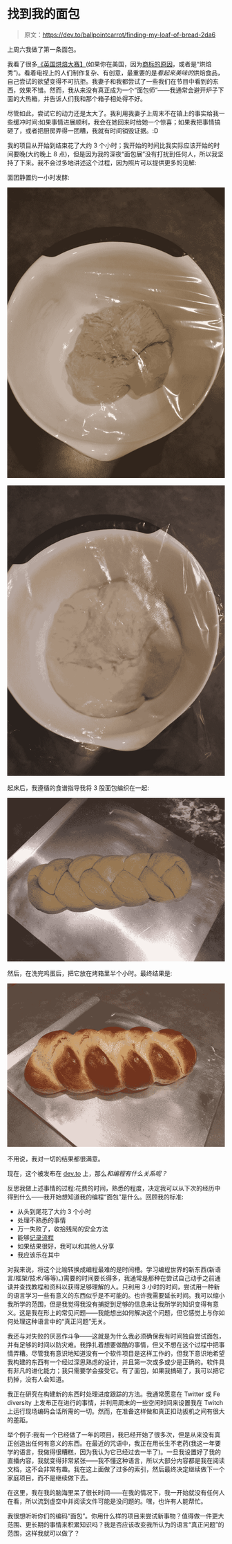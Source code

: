 # 找到我的面包

> 原文：<https://dev.to/ballpointcarrot/finding-my-loaf-of-bread-2da6>

上周六我做了第一条面包。

我看了很多[《英国烘焙大赛】](https://thegreatbritishbakeoff.co.uk/)(如果你在美国，因为[商标的原因](http://www.pbs.org/publiceditor/blogs/pbs-public-editor/whats-in-a-name/)，或者是“烘焙秀”)。看着电视上的人们制作复杂、有创意，最重要的是*看起来美味的*烘焙食品，自己尝试的欲望变得不可抗拒。我妻子和我都尝试了一些我们在节目中看到的东西，效果不错。然而，我从来没有真正成为一个“面包师”——我通常会避开炉子下面的大热箱，并告诉人们我和那个箱子相处得不好。

尽管如此，尝试它的动力还是太大了。我利用我妻子上周末不在镇上的事实给我一些缓冲时间:如果事情进展顺利，我会在她回来时给她一个惊喜；如果我把事情搞砸了，或者把厨房弄得一团糟，我就有时间销毁证据。:D

我的项目从开始到结束花了大约 3 个小时；我开始的时间比我实际应该开始的时间要晚(大约晚上 8 点)，但是因为我的深夜“面包展”没有打扰到任何人，所以我坚持了下来。我不会过多地讲述这个过程，因为照片可以提供更多的见解:

面团静置约一小时发酵:

[![pre-rise](img/55e7c5313ac3c18f4bc0e81f9fdb0dd8.png)](https://res.cloudinary.com/practicaldev/image/fetch/s--ThPVbbnO--/c_limit%2Cf_auto%2Cfl_progressive%2Cq_auto%2Cw_880/https://www.ballpointcarrot.net/posts/finding-my-loaf-of-bread/IMG_20190504_210312.jpg)

[![post-rise](img/cf5e2581b89baad73129ea11dc240b0e.png)](https://res.cloudinary.com/practicaldev/image/fetch/s--fsWf7wGD--/c_limit%2Cf_auto%2Cfl_progressive%2Cq_auto%2Cw_880/https://www.ballpointcarrot.net/posts/finding-my-loaf-of-bread/IMG_20190504_220141.jpg)

起床后，我遵循的食谱指导我将 3 股面包编织在一起:

[![braided, but unbaked](img/76b0b809cde8c56cad849ad3941046e1.png)](https://res.cloudinary.com/practicaldev/image/fetch/s--H5f1GDS0--/c_limit%2Cf_auto%2Cfl_progressive%2Cq_auto%2Cw_880/https://www.ballpointcarrot.net/posts/finding-my-loaf-of-bread/IMG_20190504_221614.jpg)

然后，在洗完鸡蛋后，把它放在烤箱里半个小时。最终结果是:

[![glorious looking bread](img/fddf6cc0c87ee6b2006a0e042f13d069.png)](https://res.cloudinary.com/practicaldev/image/fetch/s--sh4rF_i1--/c_limit%2Cf_auto%2Cfl_progressive%2Cq_auto%2Cw_880/https://www.ballpointcarrot.net/posts/finding-my-loaf-of-bread/IMG_20190504_225522.jpg)

不用说，我对一切的结果都很满意。

现在，这个被发布在 [dev.to](https://dev.to/) 上，那么*和编程有什么关系呢？*

反思我做上述事情的过程:花费的时间，熟悉的程度，决定我可以从下次的经历中得到什么——我开始想知道我的编程“面包”是什么。回顾我的标准:

*   从头到尾花了大约 3 个小时
*   处理不熟悉的事情
*   万一失败了，收拾残局的安全方法
*   能够[记录流程](https://twitter.com/ballpointcarrot/status/1124895392288477184)
*   如果结果很好，我可以和其他人分享
*   我应该乐在其中

对我来说，将这个比喻转换成编程最难的是时间槽。学习编程世界的新东西(新语言/框架/技术/等等)。)需要的时间要长得多，我通常是那种在尝试自己动手之前通读并查找教程和资料以获得足够理解的人。只利用 3 小时的时间，尝试用一种新的语言学习一些有意义的东西似乎是不可能的。也许我需要延长时间。我可以缩小我所学的范围，但是我觉得我没有捕捉到足够的信息来让我所学的知识变得有意义。这是我在形上的常见问题——我能想出如何解决这个问题，但它感觉上与你如何处理这种语言中的“真正问题”无关。

我还与对失败的厌恶作斗争——这就是为什么我必须确保我有时间独自尝试面包，并有足够的时间以防灾难。我挣扎着想要做酷的事情，但又不想在这个过程中把事情弄糟。尽管我有意识地知道没有一个软件项目是这样工作的，但我下意识地希望我构建的东西有一个经过深思熟虑的设计，并且第一次或多或少是正确的。软件具有非凡的进化能力；我只需要学会接受它。有了面包，如果我搞砸了，我可以把它扔掉，没有人会知道。

我正在研究在构建新的东西时处理进度跟踪的方法。我通常愿意在 Twitter 或 Fe diversity 上发布正在进行的事情，并利用周末的一些空闲时间来设置我在 Twitch 上运行现场编码会话所需的一切。然而，在准备这样做和真正扣动扳机之间有很大的差距。

举个例子:我有一个已经做了一年的项目，我已经开始了很多次，但是从来没有真正创造出任何有意义的东西。在最近的咒语中，我正在用长生不老药(我这一年要学的语言，我做得很糟糕，因为我认为它已经过去一半了)。一旦我设置好了我的直播内容，我就变得非常紧张——我不懂这种语言，所以大部分内容都是我在阅读文档，这不会非常有趣。我在这上面做了过多的索引，然后最终决定继续做下一个家庭项目，而不是继续做下去。

在这里，我在我的脑海里呆了很长时间——在我的情况下，我一开始就没有任何人在看，所以流到虚空中并阅读文件可能是没问题的。嘿，也许有人能帮忙。

我很想听听你们的编码“面包”。你用什么样的项目来尝试新事物？值得做一件更大范围、更长期的事情来积累知识吗？我是否应该改变我所认为的语言“真正问题”的范围，这样我就可以做了？